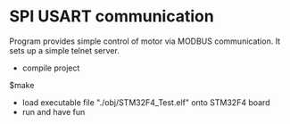SPI USART communication
====================

Program provides simple control of motor via MODBUS communication. It sets up a simple telnet server. 

- compile project 

$make 

- load executable file "./obj/STM32F4_Test.elf" onto STM32F4 board
- run and have fun


